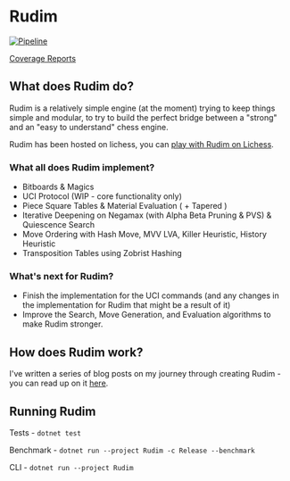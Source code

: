 # Rudim
[![Pipeline](https://github.com/znxftw/rudim/actions/workflows/pipeline.yml/badge.svg)](https://github.com/znxftw/rudim/actions/workflows/pipeline.yml)

[Coverage Reports](https://znxftw.github.io/rudim)

## What does Rudim do?

Rudim is a relatively simple engine (at the moment) trying to keep things simple and modular, to try to build the perfect bridge between a "strong" and an "easy to understand" chess engine.

Rudim has been hosted on lichess, you can [play with Rudim on Lichess](https://lichess.org/@/rudim-bot).  


### What all does Rudim implement?

- Bitboards & Magics
- UCI Protocol (WIP - core functionality only)
- Piece Square Tables & Material Evaluation ( + Tapered )
- Iterative Deepening on Negamax (with Alpha Beta Pruning & PVS) & Quiescence Search
- Move Ordering with Hash Move, MVV LVA, Killer Heuristic, History Heuristic
- Transposition Tables using Zobrist Hashing

### What's next for Rudim?

- Finish the implementation for the UCI commands (and any changes in the implementation for Rudim that might be a result of it)
- Improve the Search, Move Generation, and Evaluation algorithms to make Rudim stronger.

## How does Rudim work?

I've written a series of blog posts on my journey through creating Rudim - you can read up on it [here](https://vishnubhagyanath.dev/tags/rudim/).

## Running Rudim

Tests - `dotnet test`

Benchmark  - `dotnet run --project Rudim -c Release --benchmark`

CLI - `dotnet run --project Rudim`
